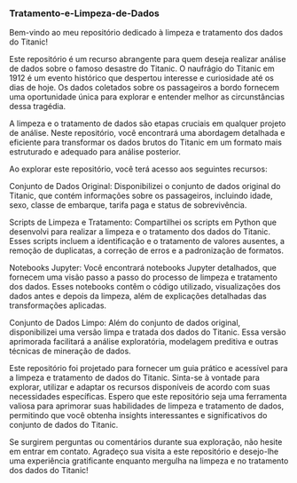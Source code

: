 <h3>Tratamento-e-Limpeza-de-Dados</h3>

Bem-vindo ao meu repositório dedicado à limpeza e tratamento dos dados do Titanic!

Este repositório é um recurso abrangente para quem deseja realizar análise de dados sobre o famoso desastre do Titanic. O naufrágio do Titanic em 1912 é um evento histórico que despertou interesse e curiosidade até os dias de hoje. Os dados coletados sobre os passageiros a bordo fornecem uma oportunidade única para explorar e entender melhor as circunstâncias dessa tragédia.

A limpeza e o tratamento de dados são etapas cruciais em qualquer projeto de análise. Neste repositório, você encontrará uma abordagem detalhada e eficiente para transformar os dados brutos do Titanic em um formato mais estruturado e adequado para análise posterior.

Ao explorar este repositório, você terá acesso aos seguintes recursos:

Conjunto de Dados Original: Disponibilizei o conjunto de dados original do Titanic, que contém informações sobre os passageiros, incluindo idade, sexo, classe de embarque, tarifa paga e status de sobrevivência.

Scripts de Limpeza e Tratamento: Compartilhei os scripts em Python que desenvolvi para realizar a limpeza e o tratamento dos dados do Titanic. Esses scripts incluem a identificação e o tratamento de valores ausentes, a remoção de duplicatas, a correção de erros e a padronização de formatos.

Notebooks Jupyter: Você encontrará notebooks Jupyter detalhados, que fornecem uma visão passo a passo do processo de limpeza e tratamento dos dados. Esses notebooks contêm o código utilizado, visualizações dos dados antes e depois da limpeza, além de explicações detalhadas das transformações aplicadas.

Conjunto de Dados Limpo: Além do conjunto de dados original, disponibilizei uma versão limpa e tratada dos dados do Titanic. Essa versão aprimorada facilitará a análise exploratória, modelagem preditiva e outras técnicas de mineração de dados.

Este repositório foi projetado para fornecer um guia prático e acessível para a limpeza e tratamento de dados do Titanic. Sinta-se à vontade para explorar, utilizar e adaptar os recursos disponíveis de acordo com suas necessidades específicas. Espero que este repositório seja uma ferramenta valiosa para aprimorar suas habilidades de limpeza e tratamento de dados, permitindo que você obtenha insights interessantes e significativos do conjunto de dados do Titanic.

Se surgirem perguntas ou comentários durante sua exploração, não hesite em entrar em contato. Agradeço sua visita a este repositório e desejo-lhe uma experiência gratificante enquanto mergulha na limpeza e no tratamento dos dados do Titanic!

